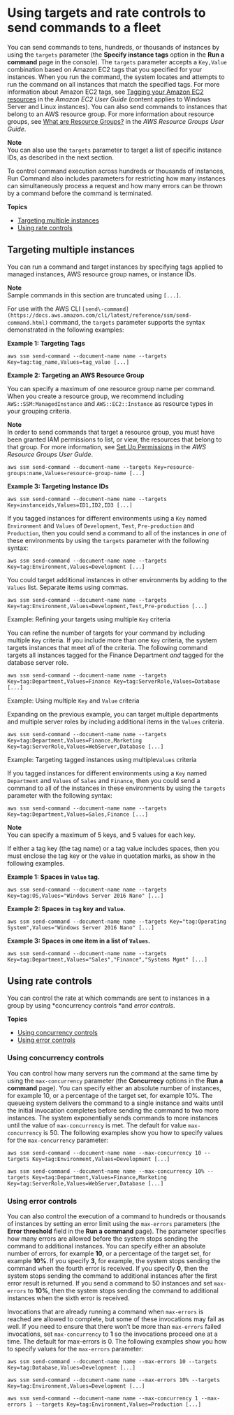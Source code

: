# Using targets and rate controls to send commands to a fleet<a name="send-commands-multiple"></a>

You can send commands to tens, hundreds, or thousands of instances by using the `targets` parameter \(the **Specify instance tags** option in the **Run a command** page in the console\)\. The `targets` parameter accepts a `Key,Value` combination based on Amazon EC2 tags that you specified for your instances\. When you run the command, the system locates and attempts to run the command on all instances that match the specified tags\. For more information about Amazon EC2 tags, see [Tagging your Amazon EC2 resources](https://docs.aws.amazon.com/AWSEC2/latest/UserGuide/Using_Tags.html) in the *Amazon EC2 User Guide* \(content applies to Windows Server and Linux instances\)\. You can also send commands to instances that belong to an AWS resource group\. For more information about resource groups, see [What are Resource Groups?](https://docs.aws.amazon.com/ARG/latest/userguide/) in the *AWS Resource Groups User Guide*\. 

**Note**  
You can also use the `targets` parameter to target a list of specific instance IDs, as described in the next section\.

To control command execution across hundreds or thousands of instances, Run Command also includes parameters for restricting how many instances can simultaneously process a request and how many errors can be thrown by a command before the command is terminated\.

**Topics**
+ [Targeting multiple instances](#send-commands-targeting)
+ [Using rate controls](#send-commands-rate)

## Targeting multiple instances<a name="send-commands-targeting"></a>

You can run a command and target instances by specifying tags applied to managed instances, AWS resource group names, or instance IDs\. 

**Note**  
Sample commands in this section are truncated using `[...]`\. 

For use with the AWS CLI `[send\-command](https://docs.aws.amazon.com/cli/latest/reference/ssm/send-command.html)` command, the `targets` parameter supports the syntax demonstrated in the following examples:

**Example 1: Targeting Tags**

```
aws ssm send-command --document-name name --targets Key=tag:tag_name,Values=tag_value [...]
```

**Example 2: Targeting an AWS Resource Group**

You can specify a maximum of one resource group name per command\. When you create a resource group, we recommend including `AWS::SSM:ManagedInstance` and `AWS::EC2::Instance` as resource types in your grouping criteria\. 

**Note**  
In order to send commands that target a resource group, you must have been granted IAM permissions to list, or view, the resources that belong to that group\. For more information, see [Set Up Permissions](https://docs.aws.amazon.com/ARG/latest/userguide/gettingstarted-prereqs.html#rg-permissions) in the *AWS Resource Groups User Guide*\. 

```
aws ssm send-command --document-name --targets Key=resource-groups:name,Values=resource-group-name [...]
```

**Example 3: Targeting Instance IDs**

```
aws ssm send-command --document-name name --targets Key=instanceids,Values=ID1,ID2,ID3 [...]
```

If you tagged instances for different environments using a `Key` named `Environment` and `Values` of `Development`, `Test`, `Pre-production` and `Production`, then you could send a command to all of the instances in *one* of these environments by using the `targets` parameter with the following syntax:

```
aws ssm send-command --document-name name --targets Key=tag:Environment,Values=Development [...]
```

You could target additional instances in other environments by adding to the `Values` list\. Separate items using commas\.

```
aws ssm send-command --document-name name --targets Key=tag:Environment,Values=Development,Test,Pre-production [...]
```

Example: Refining your targets using multiple `Key` criteria

You can refine the number of targets for your command by including multiple `Key` criteria\. If you include more than one `Key` criteria, the system targets instances that meet *all* of the criteria\. The following command targets all instances tagged for the Finance Department *and* tagged for the database server role\.

```
aws ssm send-command --document-name name --targets Key=tag:Department,Values=Finance Key=tag:ServerRole,Values=Database [...]
```

Example: Using multiple `Key` and `Value` criteria

Expanding on the previous example, you can target multiple departments and multiple server roles by including additional items in the `Values` criteria\.

```
aws ssm send-command --document-name name --targets Key=tag:Department,Values=Finance,Marketing Key=tag:ServerRole,Values=WebServer,Database [...]
```

Example: Targeting tagged instances using multiple`Values` criteria

If you tagged instances for different environments using a `Key` named `Department` and `Values` of `Sales` and `Finance`, then you could send a command to all of the instances in these environments by using the `targets` parameter with the following syntax:

```
aws ssm send-command --document-name name --targets Key=tag:Department,Values=Sales,Finance [...]
```

**Note**  
You can specify a maximum of 5 keys, and 5 values for each key\.

If either a tag key \(the tag name\) or a tag value includes spaces, then you must enclose the tag key or the value in quotation marks, as show in the following examples\.

**Example 1: Spaces in `Value` tag\.**

```
aws ssm send-command --document-name name --targets Key=tag:OS,Values="Windows Server 2016 Nano" [...]
```

**Example 2: Spaces in `tag` key and `Value`\.**

```
aws ssm send-command --document-name name --targets Key="tag:Operating System",Values="Windows Server 2016 Nano" [...]
```

**Example 3: Spaces in one item in a list of `Values`\.**

```
aws ssm send-command --document-name name --targets Key=tag:Department,Values="Sales","Finance","Systems Mgmt" [...]
```

## Using rate controls<a name="send-commands-rate"></a>

You can control the rate at which commands are sent to instances in a group by using *concurrency controls *and *error controls*\.

**Topics**
+ [Using concurrency controls](#send-commands-velocity)
+ [Using error controls](#send-commands-maxerrors)

### Using concurrency controls<a name="send-commands-velocity"></a>

You can control how many servers run the command at the same time by using the `max-concurrency` parameter \(the **Concurrecy** options in the **Run a command** page\)\. You can specify either an absolute number of instances, for example 10, or a percentage of the target set, for example 10%\. The queueing system delivers the command to a single instance and waits until the initial invocation completes before sending the command to two more instances\. The system exponentially sends commands to more instances until the value of `max-concurrency` is met\. The default for value `max-concurrency` is 50\. The following examples show you how to specify values for the `max-concurrency` parameter:

```
aws ssm send-command --document-name name --max-concurrency 10 --targets Key=tag:Environment,Values=Development [...]
```

```
aws ssm send-command --document-name name --max-concurrency 10% --targets Key=tag:Department,Values=Finance,Marketing Key=tag:ServerRole,Values=WebServer,Database [...]
```

### Using error controls<a name="send-commands-maxerrors"></a>

You can also control the execution of a command to hundreds or thousands of instances by setting an error limit using the `max-errors` parameters \(the **Error threshold** field in the **Run a command** page\)\. The parameter specifies how many errors are allowed before the system stops sending the command to additional instances\. You can specify either an absolute number of errors, for example **10**, or a percentage of the target set, for example **10%**\. If you specify **3**, for example, the system stops sending the command when the fourth error is received\. If you specify **0**, then the system stops sending the command to additional instances after the first error result is returned\. If you send a command to 50 instances and set `max-errors` to **10%**, then the system stops sending the command to additional instances when the sixth error is received\.

Invocations that are already running a command when `max-errors` is reached are allowed to complete, but some of these invocations may fail as well\. If you need to ensure that there won’t be more than `max-errors` failed invocations, set `max-concurrency` to **1** so the invocations proceed one at a time\. The default for max\-errors is 0\. The following examples show you how to specify values for the `max-errors` parameter:

```
aws ssm send-command --document-name name --max-errors 10 --targets Key=tag:Database,Values=Development [...]
```

```
aws ssm send-command --document-name name --max-errors 10% --targets Key=tag:Environment,Values=Development [...]
```

```
aws ssm send-command --document-name name --max-concurrency 1 --max-errors 1 --targets Key=tag:Environment,Values=Production [...]
```